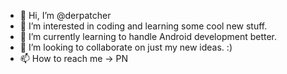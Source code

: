 - 👋 Hi, I’m @derpatcher
- 👀 I’m interested in coding and learning some cool new stuff.
- 🌱 I’m currently learning to handle Android development better.
- 💞️ I’m looking to collaborate on just my new ideas. :)
- 📫 How to reach me -> PN
